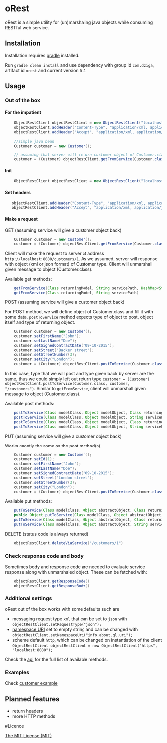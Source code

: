 # oRest

oRest is a simple utility for (un)marshaling java objects while consuming RESTful web service.

## Installation

Installation requires [gradle](https://gradle.org/) installed.

Run ```gradle clean install``` and use dependency with group id ```com.dziga```, artifact id ```orest``` and current version ```0.1```

## Usage

### Out of the box

#### For the impatient

```java
    ObjectRestClient objectRestClient = new ObjectRestClient("localhost:8080");
    objectRestClient.addHeader("Content-Type", "application/xml, application/json");
    objectRestClient.addHeader("Accept", "application/xml, application/json");
    
    //simple java bean
    Customer customer = new Customer();

    // assuming that server will return customer object of Customer.class type
    customer = (Customer) objectRestClient.getFromService(Customer.class, "/customers/1"));
```

#### Init 

```java
    ObjectRestClient objectRestClient = new ObjectRestClient("localhost:8080");
```
#### Set headers

```java
   objectRestClient.addHeader("Content-Type", "application/xml, application/json");
   objectRestClient.addHeader("Accept", "application/xml, application/json");
```
#### Make a request 

GET (assuming service will give a customer object back)

```java
    Customer customer = new Customer();
    customer = (Customer) objectRestClient.getFromService(Customer.class, "/customers/1"));
```

Client will make the request to server at address ```http://localhost:8080/customers/1```. As we assumed, server will response with object (xml or json format) of Customer type. Client will unmarshall given message to object (Customer.class).

Available get methods:

```java
    getFromService(Class returningModel, String servicePath, HashMap<String, String> params)
    getFromService(Class returningModel, String servicePath)
```

POST (assuming service will give a customer object back)

For POST method, we will define object of Customer.class and fill it with some data. ```postToService``` method expects type of object to post, object itself and type of returning object. 

```java
    Customer customer = new Customer();
    customer.setFirstName("John");
    customer.setLastName("Doe");
    customer.setSignedContractDate("09-10-2015");
    customer.setStreet("Backer street");
    customer.setStreetNumber(3);
    customer.setCity("London");
    customer = (Customer) objectRestClient.postToService(Customer.class, customer, Customer.class, "/customers");
```

In this case, type that we will post and type given back by server are the same, thus we could simply left out return type ```customer = (Customer) objectRestClient.postToService(Customer.class, customer, "/customers")```. Similar to ```getFromService```, client will unmarshall given message to object (Customer.class).

Available post methods:

```java
    postToService(Class modelClass, Object modelObject, Class returningModel, String servicePath, HashMap<String, String> params)
    postToService(Class modelClass, Object modelObject, String servicePath, HashMap<String, String> params)
    postToService(Class modelClass, Object modelObject, Class returningModel, String servicePath)
    postToService(Class modelClass, Object modelObject, String servicePath)
```


PUT (assuming service will give a customer object back)

Works exactly the same as the post method(s)

```java
    Customer customer = new Customer();
    customer.setId(1);
    customer.setFirstName("John");
    customer.setLastName("Doe");
    customer.setSignedContractDate("09-10-2015");
    customer.setStreet("London street");
    customer.setStreetNumber(3);
    customer.setCity("London");
    customer = (Customer) objectRestClient.postToService(Customer.class, customer, Customer.class, "/customers/1");
```

Available put methods:

```java
    putToService(Class modelClass, Object abstractObject, Class returningClass, String servicePath, HashMap<String, String> params)
    public Object putToService(Class modelClass, Object abstractObject, String servicePath, HashMap<String, String> params)
    putToService(Class modelClass, Object abstractObject, Class returningModel, String servicePath) 
    putToService(Class modelClass, Object abstractObject, String servicePath)
```
DELETE (status code is always returned)

```java
    objectRestClient.deleteViaService("/customers/1")
```

### Check response code and body

Sometimes body and response code are needed to evaluate service response along with unmarshaled object. These can be fetched with:

```java
    objectRestClient.getResponseCode()
    objectRestClient.getResponseBody()
```
### Additional settings

oRest out of the box works with some defaults such are

  - messaging request type ```xml``` that can be set to ```json``` with ```objectRestClient.setRequestType("json");```
  - [namespace URI](http://www.w3schools.com/dom/prop_element_namespaceuri.asp) set to empty string and can be changed with ```objectRestClient.setNamespaceUri("info.about.ql.uri");```
  - scheme default ```http```, which can be changed on instantiation of the client ```ObjectRestClient objectRestClient = new ObjectRestClient("https", "localhost:8080");```

Check the [api](src/main/java/com/dziga/orest/api/ORest.java) for the full list of available methods.

### Examples

Check [customer example](examples/customer)

## Planned features

 - return headers
 - more HTTP methods

#Licence

[The MIT License (MIT)](LICENCE)